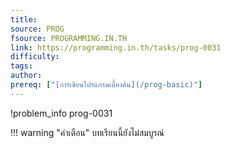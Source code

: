 ```yaml
---
title: 
source: PROG
fsource: PROGRAMMING.IN.TH
link: https://programming.in.th/tasks/prog-0031
difficulty: 
tags: 
author: 
prereq: ["[การเขียนโปรแกรมเบื้องต้น](/prog-basic)"]
---
```


!problem_info prog-0031

!!! warning "คำเตือน"
    บทเรียนนี้ยังไม่สมบูรณ์
